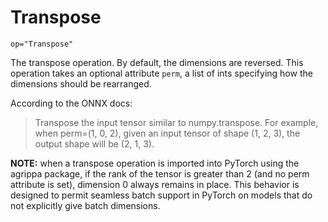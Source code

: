 # Transpose

`op="Transpose"`

The transpose operation. By default, the dimensions are reversed. This operation takes an optional attribute `perm`, a list of ints specifying how the dimensions should be rearranged.

According to the ONNX docs:

>Transpose the input tensor similar to numpy.transpose. For example, when perm=(1, 0, 2), given an input tensor of shape (1, 2, 3), the output shape will be (2, 1, 3).

**NOTE:** when a transpose operation is imported into PyTorch using the agrippa package, if the rank of the tensor is greater than 2 (and no perm attribute is set), dimension 0 always remains in place. This behavior is designed to permit seamless batch support in PyTorch on models that do not explicitly give batch dimensions.
